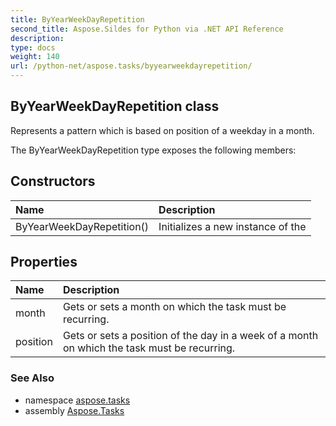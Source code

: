 ```yaml
---
title: ByYearWeekDayRepetition
second_title: Aspose.Sildes for Python via .NET API Reference
description: 
type: docs
weight: 140
url: /python-net/aspose.tasks/byyearweekdayrepetition/
---
```


## ByYearWeekDayRepetition class

Represents a pattern which is based on position of a weekday in a month.

The ByYearWeekDayRepetition type exposes the following members:
## Constructors
| Name | Description |
| :- | :- |
|ByYearWeekDayRepetition()|Initializes a new instance of the|
## Properties
| Name | Description |
| :- | :- |
|month|Gets or sets a month on which the task must be recurring.|
|position|Gets or sets a position of the day in a week of a month on which the task must be recurring.|

### See Also

* namespace [aspose.tasks](/tasks/python-net/aspose.tasks/)
* assembly [Aspose.Tasks](/tasks/python-net/)

